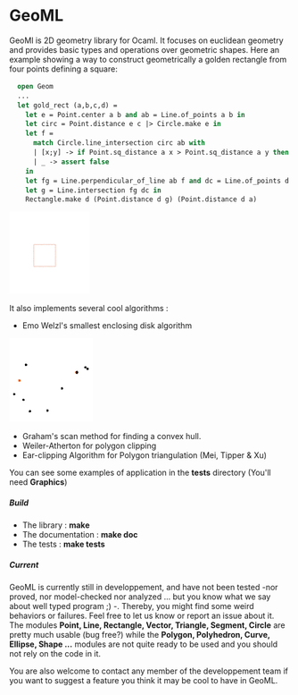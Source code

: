 # GeoML

GeoMl is 2D geometry library for Ocaml. It focuses on euclidean geometry
and provides basic types and operations over geometric shapes.
Here an example showing a way to construct geometrically a golden rectangle from four points defining a square:
```ocaml
  open Geom
  ...
  let gold_rect (a,b,c,d) =
    let e = Point.center a b and ab = Line.of_points a b in
    let circ = Point.distance e c |> Circle.make e in
    let f =
      match Circle.line_intersection circ ab with
      | [x;y] -> if Point.sq_distance a x > Point.sq_distance a y then x else y
      | _ -> assert false
    in
    let fg = Line.perpendicular_of_line ab f and dc = Line.of_points d c in
    let g = Line.intersection fg dc in
    Rectangle.make d (Point.distance d g) (Point.distance d a)
```
![gr](img/gr.gif)


It also implements several cool algorithms :

* Emo Welzl's smallest enclosing disk algorithm

![ws](img/welzl.gif)
* Graham's scan method for finding a convex hull.
* Weiler-Atherton for polygon clipping
* Ear-clipping Algorithm for Polygon triangulation (Mei, Tipper & Xu)

You can see some examples of application in the **tests** directory (You'll need **Graphics**)

##### Build
- The library : **make**
- The documentation : **make doc**
- The tests : **make tests**

##### Current
GeoML is currently still in developpement, and have not been tested -nor proved,
nor model-checked nor analyzed ... but you know what we say about well typed
program ;) -. Thereby, you might find some weird behaviors or failures. Feel
free to let us know or report an issue about it.
The modules **Point, Line, Rectangle, Vector, Triangle, Segment, Circle** are pretty much usable (bug free?)
while the **Polygon, Polyhedron, Curve, Ellipse, Shape ...** modules are not quite ready to be used and you should not rely on the code in it.


You are also welcome to contact any member of the developpement team if you want to suggest a feature you think it may be cool to have in GeoML.

